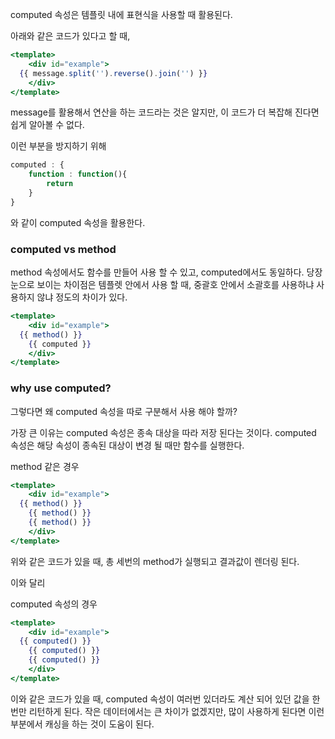 computed 속성은 템플릿 내에 표현식을 사용할 때 활용된다.

아래와 같은 코드가 있다고 할 때,

```jsx
<template>
	<div id="example">
  {{ message.split('').reverse().join('') }}
	</div>
</template>
```

message를 활용해서 연산을 하는 코드라는 것은 알지만, 이 코드가 더 복잡해 진다면 쉽게 알아볼 수 없다.

이런 부분을 방지하기 위해

```jsx
computed : {
	function : function(){
		return
	}
}
```

와 같이 computed 속성을 활용한다.

### computed vs method

method 속성에서도 함수를 만들어 사용 할 수 있고, computed에서도 동일하다. 당장 눈으로 보이는 차이점은 템플렛 안에서 사용 할 때, 중괄호 안에서 소괄호를 사용하냐 사용하지 않냐 정도의 차이가 있다.

```jsx
<template>
	<div id="example">
  {{ method() }}
	{{ computed }}
	</div>
</template>
```

### why use computed?

그렇다면 왜 computed 속성을 따로 구분해서 사용 해야 할까?

가장 큰 이유는 computed 속성은 종속 대상을 따라 저장 된다는 것이다. computed 속성은 해당 속성이 종속된 대상이 변경 될 때만 함수를 실행한다.

method 같은 경우

```jsx
<template>
	<div id="example">
  {{ method() }}
	{{ method() }}
	{{ method() }}
	</div>
</template>
```

위와 같은 코드가 있을 때, 총 세번의 method가 실행되고 결과값이 렌더링 된다.

이와 달리

computed 속성의 경우

```jsx
<template>
	<div id="example">
  {{ computed() }}
	{{ computed() }}
	{{ computed() }}
	</div>
</template>
```

이와 같은 코드가 있을 때, computed 속성이 여러번 있더라도 계산 되어 있던 값을 한 번만 리턴하게 된다. 작은 데이터에서는 큰 차이가 없겠지만, 많이 사용하게 된다면 이런 부분에서 캐싱을 하는 것이 도움이 된다.
